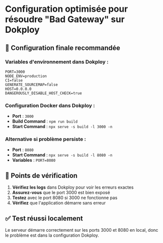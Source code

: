 # Configuration optimisée pour résoudre "Bad Gateway" sur Dokploy

## 🎯 Configuration finale recommandée

### Variables d'environnement dans Dokploy :
```
PORT=3000
NODE_ENV=production
CI=false
GENERATE_SOURCEMAP=false
HOST=0.0.0.0
DANGEROUSLY_DISABLE_HOST_CHECK=true
```

### Configuration Docker dans Dokploy :
- **Port** : `3000`
- **Build Command** : `npm run build`
- **Start Command** : `npx serve -s build -l 3000 -n`

### Alternative si problème persiste :
- **Port** : `8080`
- **Start Command** : `npx serve -s build -l 8080 -n`
- **Variables** : `PORT=8080`

## 🔧 Points de vérification

1. **Vérifiez les logs** dans Dokploy pour voir les erreurs exactes
2. **Assurez-vous** que le port 3000 est bien exposé
3. **Testez** avec le port 8080 si 3000 ne fonctionne pas
4. **Vérifiez** que l'application démarre sans erreur

## ✅ Test réussi localement

Le serveur démarre correctement sur les ports 3000 et 8080 en local, donc le problème est dans la configuration Dokploy.
